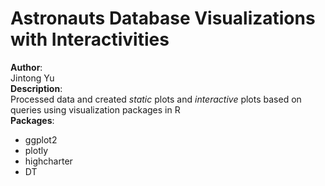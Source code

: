 # Astronauts Database Visualizations with Interactivities  
**Author**:  
Jintong Yu  
**Description**:  
Processed data and created *static* plots and *interactive* plots based on queries using visualization packages in R    
**Packages**:   
* ggplot2  
* plotly  
* highcharter  
* DT
